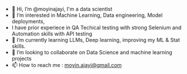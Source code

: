 - 👋 Hi, I’m @moyinajayi, I'm a data scientist
- 👀 I’m interested in Machine Learning, Data engineering, Model deployments,
- I have prior experiece in QA Techical testing with strong Selenium and Automation skills with  API testing
- 🌱 I’m currently learning LLMs, Deep learning, improving my ML & Stat skills.
- 💞️ I’m looking to collaborate on Data Science and machine learning projects
- 📫 How to reach me : moyin.ajayi@gmail.com

<!---
moyinajayi/moyinajayi is a ✨ special ✨ repository because its `README.md` (this file) appears on your GitHub profile.
You can click the Preview link to take a look at your changes.
--->
